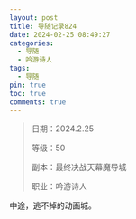 ```yaml
---
layout: post
title: 导随记录824
date: 2024-02-25 08:49:27
categories:
  - 导随
  - 吟游诗人
tags:
  - 导随
pin: true
toc: true
comments: true
---
```

> 日期：2024.2.25
>
> 等级：50
>
> 副本：最终决战天幕魔导城
>
> 职业：吟游诗人

中途，逃不掉的动画城。